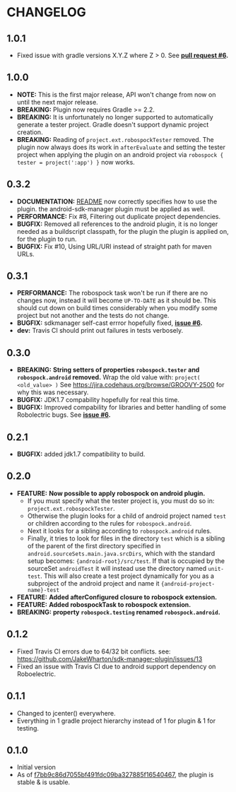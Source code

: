 CHANGELOG
=====================

1.0.1
---------------------
+ Fixed issue with gradle versions X.Y.Z where Z > 0. See **[pull request #6](/../../pull/13).**

1.0.0
---------------------
+ **NOTE:** This is the first major release, API won't change from now on
until the next major release.
+ **BREAKING:** Plugin now requires Gradle >= 2.2.
+ **BREAKING:** It is unfortunately no longer supported to automatically generate a tester project. Gradle doesn't support dynamic project creation.
+ **BREAKING:** Reading of `project.ext.robospockTester` removed. The plugin now always does its work in `afterEvaluate` and setting the tester project when applying the plugin on an android project via `robospock { tester = project(':app') }` now works.

0.3.2
---------------------
+ **DOCUMENTATION:** [README](README.md) now correctly specifies how to use the plugin. the android-sdk-manager plugin must be applied as well.
+ **PERFORMANCE:** Fix #8, Filtering out duplicate project dependencies.
+ **BUGFIX:** Removed all references to the android plugin, it is no longer needed as a buildscript classpath, for the plugin the plugin is applied on, for the plugin to run.
+ **BUGFIX:** Fix #10, Using URL/URI instead of straight path for maven URLs.

0.3.1
---------------------
+ **PERFORMANCE:** The robospock task won't be run if there are no changes now, instead it will become `UP-TO-DATE` as it should be. This should cut down on build times considerably when you modify some project but not another and the tests do not change.
+ **BUGFIX:** sdkmanager self-cast errror hopefully fixed, **[issue #6](/../../issues/6).**
+ **dev:** Travis CI should print out failures in tests verbosely.

0.3.0
---------------------
+ **BREAKING:** **String setters of properties `robospock.tester` and  `robospock.android` removed.** Wrap the old value with: `project( <old_value> )` See https://jira.codehaus.org/browse/GROOVY-2500 for why this was necessary.
+ **BUGFIX:** JDK1.7 compability hopefully for real this time.
+ **BUGFIX:** Improved compability for libraries and better handling of some Robolectric bugs. See **[issue #6](/../../issues/6).**

0.2.1
---------------------
+ **BUGFIX:** added jdk1.7 compatibility to build.

0.2.0
---------------------
+ **FEATURE:** **Now possible to apply robospock on android plugin.**
    + If you must specify what the tester project is, you must do so in:
	`project.ext.robospockTester`.
    + Otherwise the plugin looks for a child of android project named `test` or children according to the rules for `robospock.android`.
    + Next it looks for a sibling according to `robospock.android` rules.
    + Finally, it tries to look for files in the directory `test` which is a sibling of the parent of the first directory specified in `android.sourceSets.main.java.srcDirs`, which with the standard setup becomes: `{android-root}/src/test`. If that is occupied by the sourceSet `androidTest` it will instead use the directory named `unit-test`. This will also create a test project dynamically for you as a subproject of the android project and name it `{android-project-name}-test`
+ **FEATURE:** **Added afterConfigured closure to robospock extension.**
+ **FEATURE:** **Added robospockTask to robospock extension.**
+ **BREAKING:** **property `robospock.testing` renamed `robospock.android`.**

0.1.2
---------------------
+ Fixed Travis CI errors due to 64/32 bit conflicts.
  see: https://github.com/JakeWharton/sdk-manager-plugin/issues/13
+ Fixed an issue with Travis CI due to android support dependency on Roboelectric.

0.1.1
---------------------
+ Changed to jcenter() everywhere.
+ Everything in 1 gradle project hierarchy instead of 1 for plugin & 1 for testing.

0.1.0
---------------------
+ Initial version
+ As of [f7bb9c86d7055bf491fdc09ba327885f16540467](https://github.com/Centril/gradle-plugin-robospock/commit/9fedfc1393911ba0d10211ef6593e9447baa982b), the plugin is stable & is usable.
